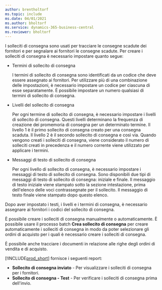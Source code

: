 ```yaml
---
author: brentholtorf
ms.topic: include
ms.date: 04/01/2021
ms.author: bholtorf
ms.service: dynamics-365-business-central
ms.reviewer: bholtorf
---
```

I solleciti di consegna sono usati per tracciare le consegne scadute dei fornitori e per segnalare ai fornitori le consegne scadute. Per creare i solleciti di consegna è necessario impostare quanto segue:

- Termini di sollecito di consegna  

    I termini di sollecito di consegna sono identificati da un codice che deve essere assegnato ai fornitori. Per utilizzare più di una combinazione delle impostazioni, è necessario impostare un codice per ciascuna di esse separatamente. È possibile impostare un numero qualsiasi di termini di sollecito di consegna.  

- Livelli del sollecito di consegna  

    Per ogni termine di sollecito di consegna, è necessario impostare i livelli di sollecito di consegna. Questi livelli determinano la frequenza di creazione dei promemoria di consegna per un determinato termine. Il livello 1 è il primo sollecito di consegna creato per una consegna scaduta. Il livello 2 è il secondo sollecito di consegna e così via. Quando vengono creati i solleciti di consegna, viene considerato il numero di solleciti creati in precedenza e il numero corrente viene utilizzato per applicare i termini.  

- Messaggi di testo di sollecito di consegna  

    Per ogni livello di sollecito di consegna, è necessario impostare i messaggi di testo di sollecito di consegna. Sono disponibili due tipi di messaggi di testo di sollecito di consegna: iniziale e finale. Il messaggio di testo iniziale viene stampato sotto la sezione intestazione, prima dell'elenco delle voci contrassegnate per il sollecito. Il messaggio di testo finale viene stampato dopo questo elenco.  

Dopo aver impostato i testi, i livelli e i termini di consegna, è necessario assegnare ai fornitori i codici del sollecito di consegna.  

È possibile creare i solleciti di consegna manualmente o automaticamente. È possibile usare il processo batch **Crea sollecito di consegna** per creare automaticamente i solleciti di consegna in modo da poter selezionare gli ordini di acquisto per i quali è necessario creare i solleciti di consegna.  

È possibile anche tracciare i documenti in relazione alle righe degli ordini di vendita e di acquisto.  

[!INCLUDE[prod_short](../../../includes/prod_short.md)] fornisce i seguenti report:  

- **Sollecito di consegna inviato** - Per visualizzare i solleciti di consegna per i fornitori.  
- **Sollecito di consegna - Test** - Per verificare i solleciti di consegna prima dell'invio.  
